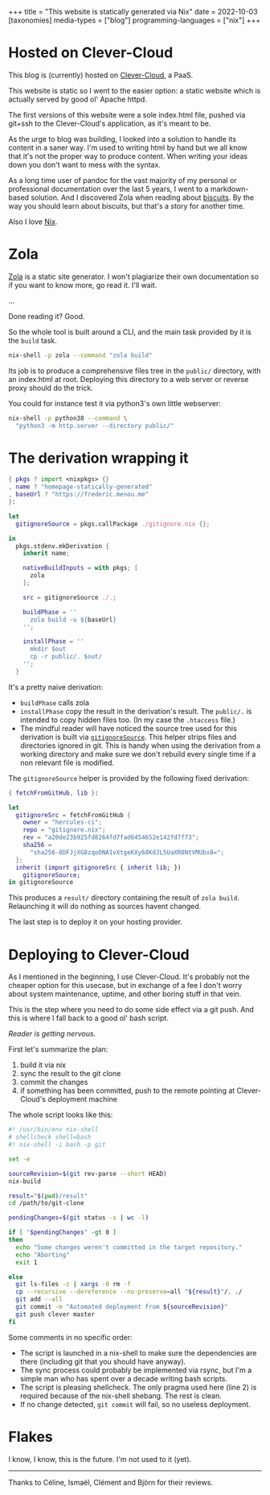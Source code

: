 +++
title = "This website is statically generated via Nix"
date = 2022-10-03
[taxonomies]
media-types = ["blog"]
programming-languages = ["nix"]
+++

# Hosted on Clever-Cloud

This blog is (currently) hosted on [Clever-Cloud](https://www.clever-cloud.com), a PaaS.

This website is static so I went to the easier option: a static website which is
actually served by good ol' Apache httpd.

The first versions of this website were a sole index.html file, pushed via git+ssh
to the Clever-Cloud's application, as it's meant to be.

As the urge to blog was building, I looked into a solution to handle its content
in a saner way. I'm used to writing html by hand but we all know that it's not
the proper way to produce content. When writing your ideas down you don't want
to mess with the syntax.

As a long time user of pandoc for the vast majority of my personal or
professional documentation over the last 5 years, I went to a markdown-based
solution. And I discovered Zola when reading about [biscuits](https://www.biscuitsec.org).
By the way you should learn about biscuits, but that's a story for another time.

Also I love [Nix](https://nixos.org/).

# Zola

[Zola](https://www.getzola.org) is a static site generator. I won't plagiarize
their own documentation so if you want to know more, go read it. I'll wait.

...

Done reading it? Good.

So the whole tool is built around a CLI, and the main task provided by it is the
`build` task.

```bash
nix-shell -p zola --command "zola build"
```

Its job is to produce a comprehensive files tree in the `public/` directory,
with an index.html at root. Deploying this directory to a web server or reverse
proxy should do the trick.

You could for instance test it via python3's own little webserver:

```bash
nix-shell -p python38 --command \
  "python3 -m http.server --directory public/"
```

# The derivation wrapping it

```nix
{ pkgs ? import <nixpkgs> {}
, name ? "homepage-statically-generated"
, baseUrl ? "https://frederic.menou.me"
}:

let
  gitignoreSource = pkgs.callPackage ./gitignore.nix {};

in
  pkgs.stdenv.mkDerivation {
    inherit name;

    nativeBuildInputs = with pkgs; [
      zola
    ];

    src = gitignoreSource ./.;

    buildPhase = ''
      zola build -u ${baseUrl}
    '';

    installPhase = ''
      mkdir $out
      cp -r public/. $out/
    '';
  }
```

It's a pretty naive derivation:
- `buildPhase` calls zola
- `installPhase` copy the result in the derivation's result. The `public/.` is intended to copy hidden files too. (In my case the `.htaccess` file.)
- The mindful reader will have noticed the source tree used for this derivation is
  built via [`gitignoreSource`](https://github.com/hercules-ci/gitignore.nix). This
  helper strips files and directories ignored in git. This is handy when using the
  derivation from a working directory and make sure we don't rebuild every single
  time if a non relevant file is modified.

The `gitignoreSource` helper is provided by the following fixed derivation:

```nix
{ fetchFromGitHub, lib }:

let
  gitignoreSrc = fetchFromGitHub {
    owner = "hercules-ci";
    repo = "gitignore.nix";
    rev = "a20de23b925fd8264fd7fad6454652e142fd7f73";
    sha256 =
      "sha256-8DFJjXG8zqoONA1vXtgeKXy68KdJL5UaXR8NtVMUbx8=";
  };
  inherit (import gitignoreSrc { inherit lib; })
    gitignoreSource;
in gitignoreSource
```

This produces a `result/` directory containing the result of `zola build`. Relaunching it will do nothing as sources havent changed.

The last step is to deploy it on your hosting provider.

# Deploying to Clever-Cloud

As I mentioned in the beginning, I use Clever-Cloud. It's probably not the cheaper option for this usecase, but in exchange of a fee I don't worry about system maintenance, uptime, and other boring stuff in that vein.

This is the step where you need to do some side effect via a git push. And this is where I fall back to a good ol' bash script.

_Reader is getting nervous._

First let's summarize the plan:

1. build it via nix
2. sync the result to the git clone
3. commit the changes
4. if something has been committed, push to the remote pointing at Clever-Cloud's deployment machine

The whole script looks like this:

```bash
#! /usr/bin/env nix-shell
# shellcheck shell=bash
#! nix-shell -i bash -p git

set -e

sourceRevision=$(git rev-parse --short HEAD)
nix-build

result="$(pwd)/result"
cd /path/to/git-clone

pendingChanges=$(git status -s | wc -l)

if [ "$pendingChanges" -gt 0 ]
then
  echo "Some changes weren't committed in the target repository."
  echo "Aborting"
  exit 1

else
  git ls-files -z | xargs -0 rm -f
  cp --recursive --dereference --no-preserve=all "${result}"/. ./
  git add --all
  git commit -m "Automated deployment from ${sourceRevision}"
  git push clever master
fi
```

Some comments in no specific order:

- The script is launched in a nix-shell to make sure the dependencies are there (including git that you should have anyway).
- The sync process could probably be implemented via rsync, but I'm a simple man who has spent over a decade writing bash scripts.
- The script is pleasing shellcheck. The only pragma used here (line 2) is required because of the nix-shell shebang. The rest is clean.
- If no change detected, `git commit` will fail, so no useless deployment.

# Flakes

I know, I know, this is the future. I'm not used to it (yet).

* * *

Thanks to Céline, Ismaël, Clément and Björn for their reviews.
